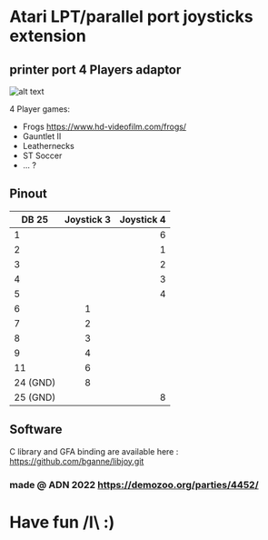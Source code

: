 # Atari LPT/parallel port joysticks extension
## printer port 4 Players adaptor

![alt text](https://media.demozoo.org/screens/o/c3/c6/a3ef.311611.jpg)

4 Player games:

* Frogs https://www.hd-videofilm.com/frogs/
* Gauntlet II
* Leathernecks
* ST Soccer
* ... ?

## Pinout

|  DB 25   |  Joystick 3   |  Joystick 4 |
|----------|:-------------:|------------:|
|    1     |     | 6 |
|    2     |     | 1 |
|    3     |     | 2 |
|    4     |     | 3 |
|    5     |     | 4 |
|    6     |  1  |   |
|    7     |  2  |   |
|    8     |  3  |   |
|    9     |  4  |   |
|    11    |  6  |   |
|    24  (GND)   | 8 |   |
|    25  (GND)   |   | 8 |

## Software

C library and GFA binding are available here : https://github.com/bganne/libjoy.git

### made @ ADN 2022 https://demozoo.org/parties/4452/

# Have fun /I\\ :)
